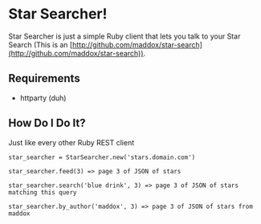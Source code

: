 # Star Searcher!

Star Searcher is just a simple Ruby client that lets you talk to your Star Search (This is an [http://github.com/maddox/star-search](http://github.com/maddox/star-search)).

## Requirements

* httparty (duh)

## How Do I Do It?

Just like every other Ruby REST client

	star_searcher = StarSearcher.new('stars.domain.com')

	star_searcher.feed(3) => page 3 of JSON of stars
	
	star_searcher.search('blue drink', 3) => page 3 of JSON of stars matching this query
	
	star_searcher.by_author('maddox', 3) => page 3 of JSON of stars from maddox
